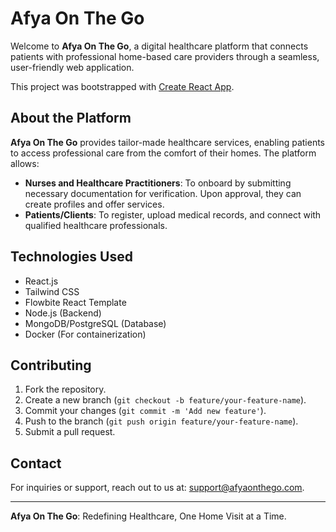 # Afya On The Go

Welcome to **Afya On The Go**, a digital healthcare platform that connects patients with professional home-based care providers through a seamless, user-friendly web application.

This project was bootstrapped with [Create React App](https://github.com/facebook/create-react-app).

## About the Platform

**Afya On The Go** provides tailor-made healthcare services, enabling patients to access professional care from the comfort of their homes. The platform allows:

- **Nurses and Healthcare Practitioners**: To onboard by submitting necessary documentation for verification. Upon approval, they can create profiles and offer services.
- **Patients/Clients**: To register, upload medical records, and connect with qualified healthcare professionals.

## Technologies Used

- React.js
- Tailwind CSS
- Flowbite React Template
- Node.js (Backend)
- MongoDB/PostgreSQL (Database)
- Docker (For containerization)

## Contributing

1. Fork the repository.
2. Create a new branch (`git checkout -b feature/your-feature-name`).
3. Commit your changes (`git commit -m 'Add new feature'`).
4. Push to the branch (`git push origin feature/your-feature-name`).
5. Submit a pull request.

## Contact

For inquiries or support, reach out to us at: [support@afyaonthego.com](mailto:support@afyaonthego.com).

---

**Afya On The Go**: Redefining Healthcare, One Home Visit at a Time.

